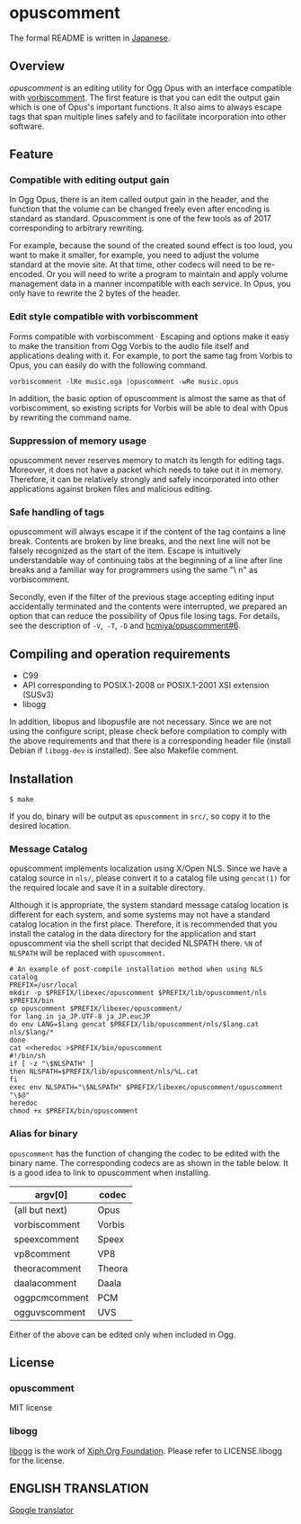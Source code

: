 # opuscomment

The formal README is written in [Japanese](./README.ja.md).

## Overview

<dfn>opuscomment</dfn> is an editing utility for Ogg Opus with an interface compatible with [vorbiscomment](https://github.com/xiph/vorbis-tools). The first feature is that you can edit the output gain which is one of Opus's important functions. It also aims to always escape tags that span multiple lines safely and to facilitate incorporation into other software.

## Feature

### Compatible with editing output gain

In Ogg Opus, there is an item called output gain in the header, and the function that the volume can be changed freely even after encoding is standard as standard. Opuscomment is one of the few tools as of 2017 corresponding to arbitrary rewriting.

For example, because the sound of the created sound effect is too loud, you want to make it smaller, for example, you need to adjust the volume standard at the movie site. At that time, other codecs will need to be re-encoded. Or you will need to write a program to maintain and apply volume management data in a manner incompatible with each service. In Opus, you only have to rewrite the 2 bytes of the header.

### Edit style compatible with vorbiscomment

Forms compatible with vorbiscomment · Escaping and options make it easy to make the transition from Ogg Vorbis to the audio file itself and applications dealing with it. For example, to port the same tag from Vorbis to Opus, you can easily do with the following command.


    vorbiscomment -lRe music.oga |opuscomment -wRe music.opus

In addition, the basic option of opuscomment is almost the same as that of vorbiscomment, so existing scripts for Vorbis will be able to deal with Opus by rewriting the command name.

### Suppression of memory usage

opuscomment never reserves memory to match its length for editing tags. Moreover, it does not have a packet which needs to take out it in memory. Therefore, it can be relatively strongly and safely incorporated into other applications against broken files and malicious editing.

### Safe handling of tags

opuscomment will always escape it if the content of the tag contains a line break. Contents are broken by line breaks, and the next line will not be falsely recognized as the start of the item. Escape is intuitively understandable way of continuing tabs at the beginning of a line after line breaks and a familiar way for programmers using the same "\ n" as vorbiscomment.

Secondly, even if the filter of the previous stage accepting editing input accidentally terminated and the contents were interrupted, we prepared an option that can reduce the possibility of Opus file losing tags. For details, see the description of `-V`,` -T`, `-D` and [hcmiya/opuscomment#6](https://github.com/hcmiya/opuscomment/issues/6).

## Compiling and operation requirements

* C99
* API corresponding to POSIX.1-2008 or POSIX.1-2001 XSI extension (SUSv3)
* libogg

In addition, libopus and libopusfile are not necessary. Since we are not using the configure script, please check before compilation to comply with the above requirements and that there is a corresponding header file (install Debian if `libogg-dev` is installed). See also Makefile comment.

## Installation

    $ make

If you do, binary will be output as `opuscomment` in `src/`, so copy it to the desired location.

### Message Catalog

opuscomment implements localization using X/Open NLS. Since we have a catalog source in `nls/`, please convert it to a catalog file using `gencat(1)` for the required locale and save it in a suitable directory.

Although it is appropriate, the system standard message catalog location is different for each system, and some systems may not have a standard catalog location in the first place. Therefore, it is recommended that you install the catalog in the data directory for the application and start opuscomment via the shell script that decided NLSPATH there. `%N` of `NLSPATH` will be replaced with `opuscomment`.

    # An example of post-compile installation method when using NLS catalog
    PREFIX=/usr/local
    mkdir -p $PREFIX/libexec/opuscomment $PREFIX/lib/opuscomment/nls $PREFIX/bin
    cp opuscomment $PREFIX/libexec/opuscomment/
    for lang in ja_JP.UTF-8 ja_JP.eucJP
    do env LANG=$lang gencat $PREFIX/lib/opuscomment/nls/$lang.cat nls/$lang/*
    done
    cat <<heredoc >$PREFIX/bin/opuscomment
    #!/bin/sh
    if [ -z "\$NLSPATH" ]
    then NLSPATH=$PREFIX/lib/opuscomment/nls/%L.cat
    fi
    exec env NLSPATH="\$NLSPATH" $PREFIX/libexec/opuscomment/opuscomment "\$@"
    heredoc
    chmod +x $PREFIX/bin/opuscomment

### Alias for binary

`opuscomment` has the function of changing the codec to be edited with the binary name. The corresponding codecs are as shown in the table below. It is a good idea to link to opuscomment when installing.

| argv[0] | codec |
|--|--|
| (all but next) | Opus |
| vorbiscomment | Vorbis |
| speexcomment | Speex |
| vp8comment | VP8 |
| theoracomment | Theora |
| daalacomment | Daala |
| oggpcmcomment | PCM |
| ogguvscomment | UVS |

Either of the above can be edited only when included in Ogg.

## License

### opuscomment

MIT license

### libogg

[libogg](https://www.xiph.org/ogg/) is the work of [Xiph.Org Foundation](https://www.xiph.org/). Please refer to LICENSE.libogg for the license.

## ENGLISH TRANSLATION
[Google translator](https://translate.google.ru)
